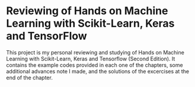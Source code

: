 # Reviewing of Hands on Machine Learning with Scikit-Learn, Keras and TensorFlow

This project is my personal reviewing and studying of Hands on Machine Learning with Scikit-Learn, Keras and Tensorflow (Second Edition). It contains the example codes provided in each one of the chapters, some additional advances note I made, and the solutions of the excercises at the end of the chapter.